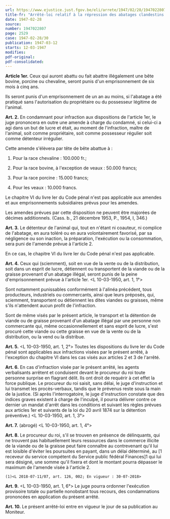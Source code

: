 ```yaml
---
url: https://www.ejustice.just.fgov.be/eli/arrete/1947/02/28/1947022807/justel
title-fr: "Arrêté-loi relatif à la répression des abatages clandestins et du commerce de la viande et de la graisse provenant de ces abatages(NOTE : Consultation des versions antérieures à partir du 20-07-2018 et mise à jour au 20-07-2018)"
date: 1947-02-28
source:
number: 1947022807
page: 2529
case: 1947-02-28/30
publication: 1947-03-12
starts: 12-03-1947
modifies:
pdf-original:
pdf-consolidated:
---
```


**Article 1er.** Ceux qui auront abattu ou fait abattre illégalement une bête bovine, porcine ou chevaline, seront punis d'un emprisonnement de six mois à cinq ans.

Ils seront punis d'un emprisonnement de un an au moins, si l'abatage a été pratiqué sans l'autorisation du propriétaire ou du possesseur légitime de l'animal.

**Art. 2.** En condamnant pour infraction aux dispositions de l'article 1er, le juge prononcera en outre une amende à charge du condamné, si celui-ci a agi dans un but de lucre et était, au moment de l'infraction, maître de l'animal, soit comme propriétaire, soit comme possesseur régulier soit comme détenteur irrégulier.

Cette amende s'élèvera par tête de bête abattue à :

1. Pour la race chevaline : 100.000 fr.;

2. Pour la race bovine, à l'exception de veaux : 50.000 francs;

3. Pour la race porcine : 15.000 francs;

4. Pour les veaux : 10.000 francs.

Le chapitre VI du livre Ier du Code pénal n'est pas applicable aux amendes et aux emprisonnements subsidiaires prévus pour les amendes.

Les amendes prévues par cette disposition ne peuvent être majorées de décimes additionnels. (Cass. b., 21 décembre 1953, P., 1954, I, 346.)

**Art. 3.** Le détenteur de l'animal qui, tout en n'étant ni coauteur, ni complice de l'abatage, en aura toléré ou en aura volontairement favorisé, par sa négligence ou son inaction, la préparation, l'exécution ou la consommation, sera puni de l'amende prévue à l'article 2.

En ce cas, le chapitre VI du livre Ier du Code pénal n'est pas applicable.

**Art. 4.** Ceux qui (sciemment), soit en vue de la vente ou de la distribution, soit dans un esprit de lucre, détiennent ou transportent de la viande ou de la graisse provenant d'un abatage illégal, seront punis de la peine d'emprisonnement prévue à l'article 1er. <L 10-03-1950, art. 1, 1°>

Sont notamment punissables conformément à l'alinéa précédent, tous producteurs, industriels ou commercants, ainsi que leurs préposés, qui, sciemment, transportent ou détiennent les dites viandes ou graisses, même s'ils n'attendent aucun profit de l'infraction.

Sont de même visés par le présent article, le transport et la détention de viande ou de graisse provenant d'un abatage illégal par une personne non commercante qui, même occasionnellement et sans esprit de lucre, s'est procuré cette viande ou cette graisse en vue de la vente ou de la distribution, ou la vend ou la distribue.

**Art. 5.** <L 10-03-1950, art. 1, 2°> Toutes les dispositions du livre Ier du Code pénal sont applicables aux infractions visées par le présent arrêté, à l'exception du chapitre VI dans les cas visés aux articles 2 et 3 de l'arrêté.

**Art. 6.** En cas d'infraction visée par le présent arrêté, les agents verbalisants arrêtent et conduisent devant le procureur du roi toute personne surprise en flagrant délit. Ils ont droit de requérir à cet effet la force publique. Le procureur du roi saisit, sans délai, le juge d'instruction et lui transmet les procès-verbaux, tandis que le prévenus reste sous la main de la justice. (Si après l'interrogatoire, le juge d'instruction constate que des indices graves existent à charge de l'inculpé, il pourra délivrer contre ce dernier un mandat d'arrêt dans les conditions et suivant les règles prévues aux articles 1er et suivants de la loi du 20 avril 1874 sur la détention préventive.) <L 10-03-1950, art. 1, 3°>

**Art. 7.** (abrogé) <L 10-03-1950, art. 1, 4°>

**Art. 8.** Le procureur du roi, s'il se trouven en présence de délinquants, qui ne trouvent pas habituellement leurs ressources dans le commerce illicite de la viande ou de la graisse peut faire connaître au contrevenant qu'il lui est loisible d'éviter les poursuites en payant, dans un délai déterminé, au [1 receveur du service compétent du Service public fédéral Finances]1 qui lui sera désigné, une somme qu'il fixera et dont le montant pourra dépasser le maximum de l'amende visée à l'article 2.

`(1)<L 2018-07-11/07, art. 126, 002; En vigueur : 30-07-2018>`

**Art. 9.** <L 10-03-1950, art. 1, 6°> Le juge pourra ordonner l'exécution provisoire totale ou partielle nonobstant tous recours, des condamnations prononcées en application du présent arrêté.

**Art. 10.** Le présent arrêté-loi entre en vigueur le jour de sa publication au Moniteur.
